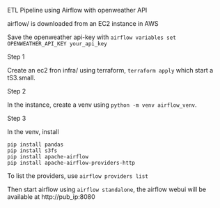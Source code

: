 ETL Pipeline using Airflow with openweather API

airflow/ is downloaded from an EC2 instance in AWS

Save the openweather api-key with `airflow variables set OPENWEATHER_API_KEY your_api_key`

Step 1

Create an ec2 fron infra/ using terraform, `terraform apply` which start a tS3.small.

Step 2

In the instance, create a venv using `python -m venv airflow_venv`.

Step 3 

In the venv, install
```
pip install pandas
pip install s3fs
pip install apache-airflow
pip install apache-airflow-providers-http
```

To list the providers, use `airflow providers list`

Then start airflow using `airflow standalone`, the airflow webui will be available at http://pub_ip:8080